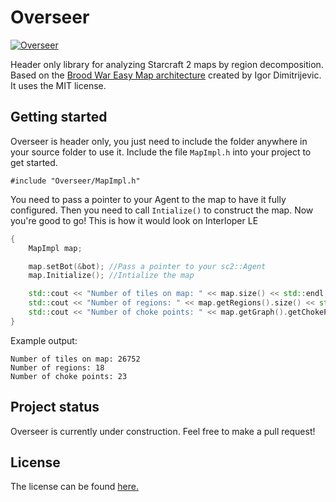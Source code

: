 # Overseer


[![Overseer](http://images.ctrustnetwork.com/static_pages/gaming/starcraft/unit_images_white/starcraft.2.overseer.png)](#features)

Header only library for analyzing Starcraft 2 maps by region decomposition. Based on the [Brood War Easy Map architecture](http://bwem.sourceforge.net/) created by Igor Dimitrijevic. It uses the MIT license.

## Getting started

Overseer is header only, you just need to include the folder anywhere in your source folder to use it.
Include the file `MapImpl.h` into your project to get started.

`#include "Overseer/MapImpl.h"`

You need to pass a pointer to your Agent to the map to have it fully configured. Then you need to call `Intialize()` to construct the map.
Now you're good to go! This is how it would look on Interloper LE

```c++
{
	MapImpl map;

	map.setBot(&bot); //Pass a pointer to your sc2::Agent
	map.Initialize(); //Intialize the map

	std::cout << "Number of tiles on map: " << map.size() << std::endl;
	std::cout << "Number of regions: " << map.getRegions().size() << std::endl;
	std::cout << "Number of choke points: " << map.getGraph().getChokePoints().size() << std::endl;
}
```

Example output:

```
Number of tiles on map: 26752
Number of regions: 18
Number of choke points: 23
```

## Project status

Overseer is currently under construction. Feel free to make a pull request!

## License

The license can be found [here.](https://github.com/pimmen89/Overseer/blob/readmeUpdate/LICENSE.md)